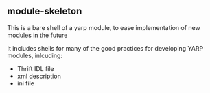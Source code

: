 ## module-skeleton
This is a bare shell of a yarp module, to ease implementation of new modules in the future

It includes shells for many of the good practices for developing YARP modules, inlcuding:
- Thrift IDL file
- xml description
- ini file
